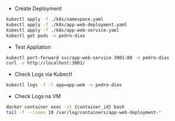 - Create Deployment

```bash
kubectl apply -f ./k8s/namespace.yaml
kubectl apply -f ./k8s/app-web-deployment.yaml
kubectl apply -f ./k8s/app-web-service.yaml
kubectl get pods -n pedro-dias
```

- Test Appliation

```bash
kubectl port-forward svc/app-web-service 3001:80 -n pedro-dias
curl -v http://localhost:3001/
```

- Check Logs via Kubectl

```bash
kubectl logs -f -l app=app-web -n pedro-dias
```

- Check Logs na VM

```bash
docker container exec -it {container_id} bash
tail -f --lines 10 /var/log/containers/app-web-deployment-*
```

